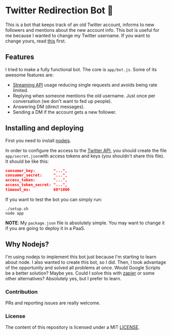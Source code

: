 # Twitter Redirection Bot 🤖
This is a bot that keeps track of an old Twitter account, informs to new followers
and mentions about the new account info. This bot is useful for me because I wanted
to change my Twitter username. If you want to change yours, read [this](http://www.labnol.org/internet/change-twitter-handle-name) first.

## Features

I tried to make a fully functional bot. The core is `app/bot.js`. Some of its awesome features are:
- [Streaming API](https://dev.twitter.com/streaming/overview) usage reducing single requests and avoids being rate limited.
- Replying when someone mentions the old username. Just once per conversation (we don't want to fed up people).
- Answering DM (direct messages).
- Sending a DM if the account gets a new follower.

## Installing and deploying

First you need to install [nodejs](https://nodejs.org).

In order to configure the access to the [Twitter API](https://dev.twitter.com/overview/documentation), you should create the file
`app/secret.json`with access tokens and keys (you shouldn't share this file). It
 should be like this:

```json
consumer_key:        "...",
consumer_secret:     "...",
access_token:        "...",
access_token_secret: "...",
timeout_ms:          60*1000
```

If you want to test the bot you can simply run:

```shell
./setup.sh
node app
```

**NOTE**: My `package.json` file is absolutely simple. You may want to change it if
you are going to deploy it in a PaaS.

## Why Nodejs?

I'm using nodejs to implement this bot just because I'm starting to learn about
node. I also wanted to create this bot, so I did. Then, I took advantage of the opportunity and solved all problems at once. Would Google Scripts be a better solution? Maybe yes. Could I solve this with [zapier](https://zapier.com/) or some other alternatives? Absolutely yes, but I prefer to learn.

### Contribution

PRs and reporting issues are really welcome.

### License
The content of this repository is licensed under a MIT [LICENSE](LICENSE).
